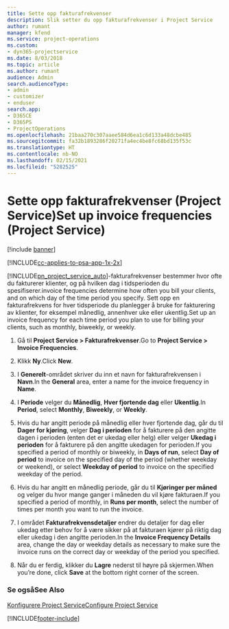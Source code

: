 ```yaml
---
title: Sette opp fakturafrekvenser
description: Slik setter du opp fakturafrekvenser i Project Service
author: rumant
manager: kfend
ms.service: project-operations
ms.custom:
- dyn365-projectservice
ms.date: 8/03/2018
ms.topic: article
ms.author: rumant
audience: Admin
search.audienceType:
- admin
- customizer
- enduser
search.app:
- D365CE
- D365PS
- ProjectOperations
ms.openlocfilehash: 21baa270c307aaee584d6ea1c6d133a48dcbe485
ms.sourcegitcommit: fa32b1893286f20271fa4ec4be8fc68bd135f53c
ms.translationtype: HT
ms.contentlocale: nb-NO
ms.lasthandoff: 02/15/2021
ms.locfileid: "5282525"
---
```

# <a name="set-up-invoice-frequencies-project-service"></a><span data-ttu-id="1e673-103">Sette opp fakturafrekvenser (Project Service)</span><span class="sxs-lookup"><span data-stu-id="1e673-103">Set up invoice frequencies (Project Service)</span></span>

[!include [banner](../includes/psa-now-project-operations.md)]

[!INCLUDE[cc-applies-to-psa-app-1x-2x](../includes/cc-applies-to-psa-app-1x-2x.md)]

[!INCLUDE[pn_project_service_auto](../includes/pn-project-service-auto.md)]<span data-ttu-id="1e673-104">-fakturafrekvenser bestemmer hvor ofte du fakturerer klienter, og på hvilken dag i tidsperioden du spesifiserer.</span><span class="sxs-lookup"><span data-stu-id="1e673-104">invoice frequencies determine how often you bill your clients, and on which day of the time period you specify.</span></span> <span data-ttu-id="1e673-105">Sett opp en fakturafrekvens for hver tidsperiode du planlegger å bruke for fakturering av klienter, for eksempel månedlig, annenhver uke eller ukentlig.</span><span class="sxs-lookup"><span data-stu-id="1e673-105">Set up an invoice frequency for each time period you plan to use for billing your clients, such as monthly, biweekly, or weekly.</span></span>  
  
1.  <span data-ttu-id="1e673-106">Gå til **Project Service > Fakturafrekvenser**.</span><span class="sxs-lookup"><span data-stu-id="1e673-106">Go to **Project Service > Invoice Frequencies**.</span></span>  
  
2.  <span data-ttu-id="1e673-107">Klikk **Ny**.</span><span class="sxs-lookup"><span data-stu-id="1e673-107">Click **New**.</span></span>  
  
3.  <span data-ttu-id="1e673-108">I **Generelt**-området skriver du inn et navn for fakturafrekvensen i **Navn**.</span><span class="sxs-lookup"><span data-stu-id="1e673-108">In the **General** area, enter a name for the invoice frequency in **Name**.</span></span>  
  
4.  <span data-ttu-id="1e673-109">I **Periode** velger du **Månedlig**, **Hver fjortende dag** eller **Ukentlig**.</span><span class="sxs-lookup"><span data-stu-id="1e673-109">In **Period**, select **Monthly**, **Biweekly**, or **Weekly**.</span></span>  
  
5.  <span data-ttu-id="1e673-110">Hvis du har angitt periode på månedlig eller hver fjortende dag, går du til **Dager for kjøring**, velger **Dag i perioden** for å fakturere på den angitte dagen i perioden (enten det er ukedag eller helg) eller velger **Ukedag i perioden** for å fakturere på den angitte ukedagen for perioden.</span><span class="sxs-lookup"><span data-stu-id="1e673-110">If you specified a period of monthly or biweekly, in **Days of run**, select **Day of period** to invoice on the specified day of the period (whether weekday or weekend), or select **Weekday of period** to invoice on the specified weekday of the period.</span></span>  
  
6.  <span data-ttu-id="1e673-111">Hvis du har angitt en månedlig periode, går du til **Kjøringer per måned** og velger du hvor mange ganger i måneden du vil kjøre fakturaen.</span><span class="sxs-lookup"><span data-stu-id="1e673-111">If you specified a period of monthly, in **Runs per month**, select the number of times per month you want to run the invoice.</span></span>  
  
7.  <span data-ttu-id="1e673-112">I området **Fakturafrekvensdetaljer** endrer du detaljer for dag eller ukedag etter behov for å være sikker på at fakturaen kjører på riktig dag eller ukedag i den angitte perioden.</span><span class="sxs-lookup"><span data-stu-id="1e673-112">In the **Invoice Frequency Details** area, change the day or weekday details as necessary to make sure the invoice runs on the correct day or weekday of the period you specified.</span></span>  
  
8.  <span data-ttu-id="1e673-113">Når du er ferdig, klikker du **Lagre** nederst til høyre på skjermen.</span><span class="sxs-lookup"><span data-stu-id="1e673-113">When you’re done, click **Save** at the bottom right corner of the screen.</span></span>  
  
### <a name="see-also"></a><span data-ttu-id="1e673-114">Se også</span><span class="sxs-lookup"><span data-stu-id="1e673-114">See Also</span></span>  
 [<span data-ttu-id="1e673-115">Konfigurere Project Service</span><span class="sxs-lookup"><span data-stu-id="1e673-115">Configure Project Service</span></span>](../psa/configure.md)


[!INCLUDE[footer-include](../includes/footer-banner.md)]